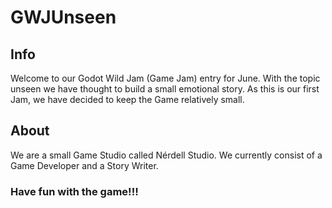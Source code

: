 # GWJUnseen
## Info
Welcome to our Godot Wild Jam (Game Jam) entry for June. With the topic unseen we have thought to build a small emotional story.
As this is our first Jam, we have decided to keep the Game relatively small.
<br>
## About
We are a small Game Studio called Nérdell Studio. We currently consist of a Game Developer and a Story Writer.
<br>
### Have fun with the game!!!
